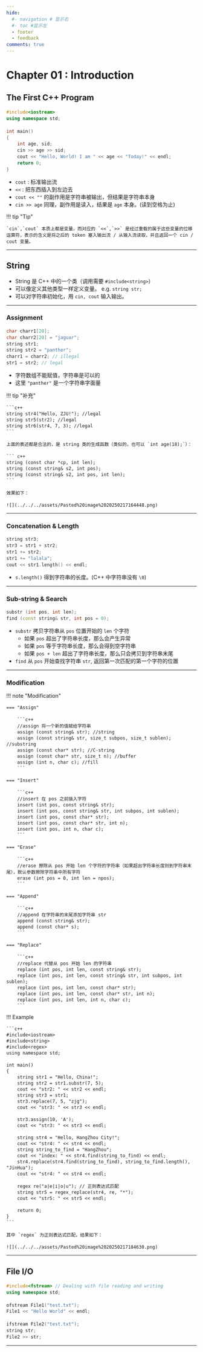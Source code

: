 ```yaml
---
hide:
  #- navigation # 显示右
  #- toc #显示左
  - footer
  - feedback
comments: true
--- 
```


# Chapter 01 : Introduction

## The First C++ Program

```c++
#include<iostream>
using namespace std;

int main()
{
	int age, sid;
	cin >> age >> sid;
	cout << "Hello, World! I am " << age << "Today!" << endl;
	return 0;
}
```

- `cout` : 标准输出流
- `<<` : 把东西插入到左边去
- `cout << ""` 的副作用是字符串被输出，但结果是字符串本身
- `cin >> age` 同理，副作用是读入，结果是 `age` 本身。(读到空格为止)

!!! tip "Tip"

	`cin`,`cout` 本质上都是变量，而对应的 `<<`,`>>` 是经过重载的属于这些变量的位移运算符，表示的含义是将之后的 token 塞入输出流 / 从输入流读取，并且返回一个 cin / cout 变量。
***
## String

- String 是 C++ 中的一个类（调用需要 `#include<string>`）
- 可以像定义其他类型一样定义变量。 e.g. `string str;`
- 可以对字符串初始化，用 `cin, cout` 输入输出。
***
### Assignment

```c++
char charr1[20]; 
char charr2[20] = "jaguar"; 
string str1; 
string str2 = "panther"; 
charr1 = charr2; // illegal
str1 = str2; // legal
```

- 字符数组不能赋值，字符串是可以的
- 这里 `"panther"` 是一个字符串字面量

!!! tip "补充"

	```c++
	string str4("Hello, ZJU!"); //legal
	string str5(str2); //legal
	string str6(str4, 7, 3); //legal
	```
	
	上面的表述都是合法的，是 string 类的生成函数（类似的，也可以 `int age(18);`）：
	
	``` c++
	string (const char *cp, int len);
	string (const string& s2, int pos);
	string (const string& s2, int pos, int len);
	```
	
	效果如下：
	
	![](../../../assets/Pasted%20image%2020250217164448.png)
***
### Concatenation & Length

```c++
string str3; 
str3 = str1 + str2;
str1 += str2;
str1 += "lalala";
cout << str1.length() << endl;
```

- `s.length()` 得到字符串的长度。(C++ 中字符串没有 `\0`)
***
### Sub-string & Search

```c++
substr (int pos, int len);
find (const string& str, int pos = 0);
```

- `substr` 拷贝字符串从 `pos` 位置开始的 `len` 个字符
	- 如果 `pos` 超出了字符串长度，那么会产生异常
	- 如果 `pos` 等于字符串长度，那么会得到空字符串
	- 如果 `pos + len` 超出了字符串长度，那么只会拷贝到字符串末尾
- `find` 从 `pos` 开始查找字符串 `str`, 返回第一次匹配的第一个字符的位置
***
### Modification

!!! note "Modification"

	=== "Assign"
	
		```c++
		//assign 将一个新的值赋给字符串
		assign (const string& str); //string 
		assign (const string& str, size_t subpos, size_t sublen); //substring 
		assign (const char* str); //C-string 
		assign (const char* str, size_t n); //buffer 
		assign (int n, char c); //fill
		```
	
	=== "Insert"
	
		```c++
		//insert 在 pos 之前插入字符
		insert (int pos, const string& str);
		insert (int pos, const string& str, int subpos, int sublen); 
		insert (int pos, const char* str); 
		insert (int pos, const char* str, int n); 
		insert (int pos, int n, char c);
		```
	
	=== "Erase"
	
		```c++
		//erase 擦除从 pos 开始 len 个字符的字符串（如果超出字符串长度则到字符串末尾），默认参数擦除字符串中所有字符
		erase (int pos = 0, int len = npos);
		```
	
	=== "Append"
	
		```c++
		//append 在字符串的末尾添加字符串 str
		append (const string& str);
		append (const char* s);
		```
	
	=== "Replace"
	
		```c++
		//replace 代替从 pos 开始 len 的字符串
		replace (int pos, int len, const string& str);
		replace (int pos, int len, const string& str, int subpos, int sublen); 
		replace (int pos, int len, const char* str); 
		replace (int pos, int len, const char* str, int n); 
		replace (int pos, int len, int n, char c);
		```

!!! Example

	```c++
	#include<iostream>
	#include<string>
	#include<regex>
	using namespace std;
	
	int main()
	{
		string str1 = "Hello, China!";
		string str2 = str1.substr(7, 5);
		cout << "str2: " << str2 << endl;
		string str3 = str1;
		str3.replace(7, 5, "zjg");
		cout << "str3: " << str3 << endl;
		  
		str3.assign(10, 'A');
		cout << "str3: " << str3 << endl;
		
		string str4 = "Hello, HangZhou City!";
		cout << "str4: " << str4 << endl;
		string string_to_find = "HangZhou";
		cout << "index: " << str4.find(string_to_find) << endl;
		str4.replace(str4.find(string_to_find), string_to_find.length(), "JinHua");
		cout << "str4: " << str4 << endl;
		
		regex re("a|e|i|o|u"); // 正则表达式匹配
		string str5 = regex_replace(str4, re, "*");
		cout << "str5: " << str5 << endl;
		
		return 0;
	}
	```
	
	其中 `regex` 为正则表达式匹配，结果如下：
	
	![](../../../assets/Pasted%20image%2020250217184630.png)
***
## File I/O

```c++
#include<fstream> // Dealing with file reading and writing
using namespace std;

ofstream File1("test.txt");
File1 << "Hello World" << endl;

ifstream File2("test.txt");
string str;
File2 >> str;
```
***



